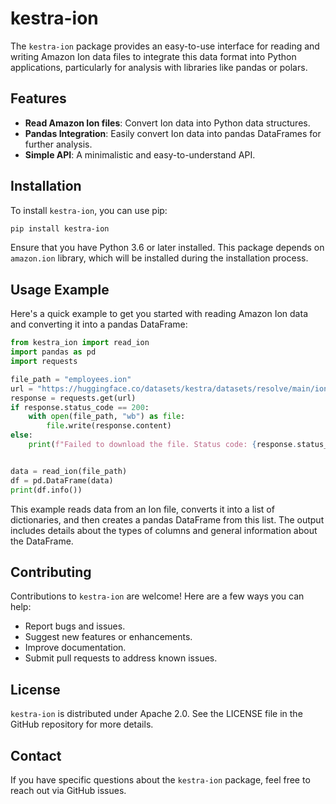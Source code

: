 # kestra-ion

The `kestra-ion` package provides an easy-to-use interface for reading and writing Amazon Ion data files to integrate this data format into Python applications, particularly for analysis with libraries like pandas or polars.

## Features

- **Read Amazon Ion files**: Convert Ion data into Python data structures.
- **Pandas Integration**: Easily convert Ion data into pandas DataFrames for further analysis.
- **Simple API**: A minimalistic and easy-to-understand API.

## Installation

To install `kestra-ion`, you can use pip:

```bash
pip install kestra-ion
```

Ensure that you have Python 3.6 or later installed. This package depends on `amazon.ion` library, which will be installed during the installation process.

## Usage Example

Here's a quick example to get you started with reading Amazon Ion data and converting it into a pandas DataFrame:

```python
from kestra_ion import read_ion
import pandas as pd
import requests

file_path = "employees.ion"
url = "https://huggingface.co/datasets/kestra/datasets/resolve/main/ion/employees.ion"
response = requests.get(url)
if response.status_code == 200:
    with open(file_path, "wb") as file:
        file.write(response.content)
else:
    print(f"Failed to download the file. Status code: {response.status_code}")


data = read_ion(file_path)
df = pd.DataFrame(data)
print(df.info())
```

This example reads data from an Ion file, converts it into a list of dictionaries, and then creates a pandas DataFrame from this list. The output includes details about the types of columns and general information about the DataFrame.

## Contributing

Contributions to `kestra-ion` are welcome! Here are a few ways you can help:

- Report bugs and issues.
- Suggest new features or enhancements.
- Improve documentation.
- Submit pull requests to address known issues.

## License

`kestra-ion` is distributed under Apache 2.0. See the LICENSE file in the GitHub repository for more details.

## Contact

If you have specific questions about the `kestra-ion` package, feel free to reach out via GitHub issues.
